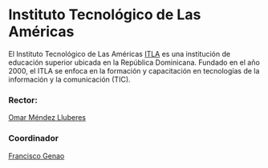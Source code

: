 # Instituto Tecnológico de Las Américas

El Instituto Tecnológico de Las Américas [ITLA](https://itla.edu.do/) es una institución de educación superior ubicada en la República Dominicana. Fundado en el año 2000, el ITLA se enfoca en la formación y capacitación en tecnologías de la información y la comunicación (TIC).

### Rector: 
[Omar Méndez Lluberes](https://www.google.com/url?sa=t&rct=j&q=&esrc=s&source=web&cd=&cad=rja&uact=8&ved=2ahUKEwiU58ngyNKBAxUbnGoFHVbICpsQFnoECBAQAw&url=https%3A%2F%2Fitla.edu.do%2Fdespacho-del-rector%2F&usg=AOvVaw1usGqD7VibRrAICNz-BhKP&opi=89978449)

### Coordinador
[Francisco Genao](https://do.linkedin.com/in/francisco-genao-52716652)

